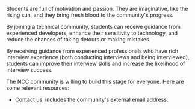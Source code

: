 Students are full of motivation and passion. They are imaginative, like the rising sun, and they bring fresh blood to the community's progress.

By joining a technical community, students can receive guidance from experienced developers, enhance their sensitivity to technology, and reduce the chances of taking detours or making mistakes.

By receiving guidance from experienced professionals who have rich interview experience (both conducting interviews and being interviewed), students can improve their interview skills and increase the likelihood of interview success.

The NCC community is willing to build this stage for everyone. Here are some relevant resources:

- [Contact us](/about/contact), includes the community's external email address.